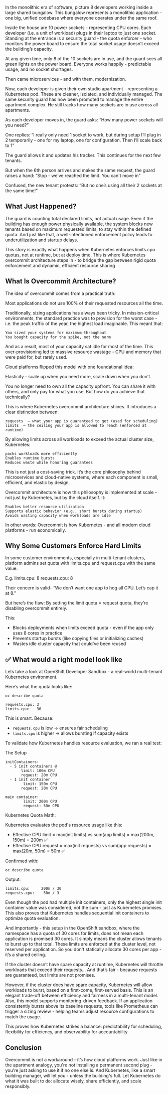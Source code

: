 

In the monolithic era of software, picture 8 developers working inside a large shared bungalow. This bungalow represents a monolithic application - one big, unified codebase where everyone operates under the same roof.

Inside the house are 10 power sockets - representing CPU cores. Each developer (i.e. a unit of workload) plugs in their laptop to just one socket. Standing at the entrance is a security guard - the quota enforcer - who monitors the power board to ensure the total socket usage doesn’t exceed the building’s capacity.

At any given time, only 8 of the 10 sockets are in use, and the guard sees all green lights on the power board. Everyone works happily - predictable usage, and no socket shortages.


Then came microservices - and with them, modernization.

Now, each developer is given their own studio apartment - representing a Kubernetes pod. These are cleaner, isolated, and individually managed. The same security guard has now been promoted to manage the entire apartment complex. He still tracks how many sockets are in use across all apartments.

As each developer moves in, the guard asks: “How many power sockets will you need?”

One replies: “I really only need 1 socket to work, but during setup I’ll plug in 2 temporarily - one for my laptop, one for configuration. Then I’ll scale back to 1”

The guard allows it and updates his tracker. This continues for the next few tenants.


But when the 6th person arrives and makes the same request, the guard raises a hand: “Stop - we’ve reached the limit. You can't move in”

Confused, the new tenant protests: “But no one’s using all their 2 sockets at the same time!”


## What Just Happened?


The guard is counting total declared limits, not actual usage. Even if the building has enough power physically available, the system blocks new tenants based on maximum requested limits, to stay within the defined quota. And just like that, a well-intentioned enforcement policy leads to underutilization and startup delays. 


This story is exactly what happens when Kubernetes enforces limits.cpu  quotas, not at runtime, but at deploy time. This is where Kubernetes overcommit architecture steps in - to bridge the gap between rigid quota enforcement and dynamic, efficient resource sharing

## What Is Overcommit Architecture?


The idea of overcommit comes from a practical truth:


Most applications do not use 100% of their requested resources all the time.


Traditionally, sizing applications has always been tricky. In mission-critical environments, the standard practice was to provision for the worst case - i.e. the peak traffic of the year, the highest load imaginable. This meant that:

    You sized your systems for maximum throughput
    You bought capacity for the spike, not the norm

And as a result, most of your capacity sat idle for most of the time. This over-provisioning led to massive resource wastage - CPU and memory that were paid for, but rarely used.

Cloud platforms flipped this model with one foundational idea:

Elasticity - scale up when you need more, scale down when you don't.

You no longer need to own all the capacity upfront. You can share it with others, and only pay for what you use.
But how do you achieve that technically?

This is where Kubernetes overcommit architecture shines. It introduces a clear distinction between:

    requests  – what your app is guaranteed to get (used for scheduling)
    limits  – the ceiling your app is allowed to reach (enforced at runtime)


By allowing limits across all workloads to exceed the actual cluster size, Kubernetes:

    packs workloads more efficiently
    Enables runtime bursts
    Reduces waste while honoring guarantees


This is not just a cost-saving trick. It’s the core philosophy behind microservices and cloud-native systems, where each component is small, efficient, and elastic by design.


Overcommit architecture is how this philosophy is implemented at scale - not just by Kubernetes, but by the cloud itself. It:

    Enables better resource utilization
    Supports elastic behavior (e.g., short bursts during startup)
    Avoids wasting capacity when workloads are idle


In other words:   Overcommit is how Kubernetes - and all modern cloud platforms - run economically.

## Why Some Customers Enforce Hard Limits

In some customer environments, especially in multi-tenant clusters, platform admins set quota with limits.cpu  and request.cpu with the same value.

E.g.
limits.cpu: 8
requests.cpu: 8


Their concern is valid- “We don’t want one app to hog all CPU. Let’s cap it at 8.”


But here’s the flaw: By setting the limit quota = request quota, they’re disabling overcommit entirely.

This:
- Blocks deployments when limits exceed quota - even if the app only uses 8 cores in practice
- Prevents startup bursts (like copying files or initializing caches)
- Wastes idle cluster capacity that could’ve been reused

## ✅ What would a right model look like

Lets take a look at OpenShift Developer Sandbox - a real-world multi-tenant Kubernetes environment.

Here’s what the quota looks like:

`oc describe quota`

```
requests.cpu: 3
limits.cpu:   30
```

This is smart. Because:

- `requests.cpu` is low → ensures fair scheduling
- `limits.cpu` is higher → allows bursting if capacity exists

To validate how Kubernetes handles resource evaluation, we ran a real test:

The Setup
```
initContainers:
  - 5 init containers @
       limit: 100m CPU
       request: 20m CPU
  - 1 init container
        limit: 150m CPU
       request: 20m CPU
  
main container:
        limit: 200m CPU
        request: 50m CPU
```

Kubernetes Quota Math:

Kubernetes evaluates the pod's resource usage like this:

* Effective CPU limit = max(init limits) vs sum(app limits) = max(200m, 150m) = 200m ✅
* Effective CPU request = max(init requests) vs sum(app requests) = max(20m, 50m) = 50m ✅


Confirmed with:

`oc describe quota`

Output:
```
limits.cpu:     200m / 30
requests.cpu:    50m / 3
```

Even though the pod had multiple init containers, only the highest single init container value was considered, not the sum - just as Kubernetes promises. This also proves that Kubernetes handles sequential init containers to optimize quota evaluation.

And importantly - this setup in the OpenShift sandbox, where the namespace has a quota of 30 cores for limits, does not mean each application is promised 30 cores. It simply means the cluster allows tenants to burst up to that total. These limits are enforced at the cluster level, not reserved per application. So you don't statically allocate 30 cores per app - it’s a shared ceiling.


If the cluster doesn’t have spare capacity at runtime, Kubernetes will throttle workloads that exceed their requests... And that’s fair - because requests are guaranteed, but limits are not promises.


However, if the cluster does have spare capacity, Kubernetes will allow workloads to burst, based on a first-come, first-served basis. This is an elegant trade-off between efficiency and fairness in a multi-tenant model. Also, this model supports monitoring-driven feedback. If an application consistently bursts above its baseline requests, tools like Prometheus can trigger a sizing review - helping teams adjust resource configurations to match the usage.

This proves how Kubernetes strikes a balance: predictability for scheduling, flexibility for efficiency, and observability for accountability

## Conclusion

Overcommit is not a workaround - it’s how cloud platforms work. Just like in the apartment analogy, you're not installing a permanent second plug - you're just asking to use it if no one else is. And Kubernetes, like a smart building manager, will let you - unless the building's full. Let Kubernetes do what it was built to do: allocate wisely, share efficiently, and scale responsibly.



